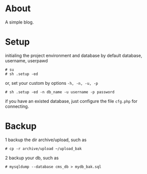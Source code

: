 About
============

A simple blog.



Setup
============

initialing the project environment and database by default database, username, userpawd

	# su
	# sh .setup -ed

or, set your custom by options `-h, -n, -u, -p`

	# sh .setup -ed -n db_name -u username -p password

if you have an existed database, just configure the file `cfg.php` for connecting.



Backup
============

1 backup the dir archive/upload, such as

	# cp -r archive/upload ~/upload_bak

2 backup your db, such as

	# mysqldump --database cms_db > mydb_bak.sql


